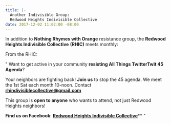 ```yaml
---
title: |-
  Another Indivisible Group:
  Redwood Heights Indivisible Collective
date: 2017-12-02 11:02:00 -08:00
---
```


In addition to **Nothing Rhymes with Orange** resistance group, the **Redwood Heights Indivisible Collective** **(RHIC)** meets monthly:

From the RHIC:

"  Want to get active in your community **resisting All Things TwitterTwit 45 Agenda**?

Your neighbors are fighting back! **Join us** to stop the 45 agenda. We meet the 1st Sat each month 10-noon. Contact **rhindivisiblecollective@gmail.com**

This group is **open to anyone** who wants to attend, not just Redwood Heights neighbors!

**Find us on Facebook**: [**Redwood Heights Indivisible Collective**](https://www.facebook.com/pg/rhindivisiblec/about/?ref=page_internal)**  "